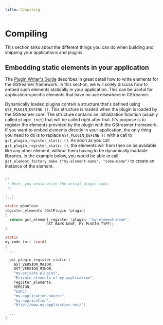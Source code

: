 ```yaml
---
title: Compiling
...
```


# Compiling

This section talks about the different things you can do when building
and shipping your applications and plugins.

## Embedding static elements in your application

The [Plugin Writer's Guide](plugin-development/index.md)
describes in great detail how to write elements for the GStreamer
framework. In this section, we will solely discuss how to embed such
elements statically in your application. This can be useful for
application-specific elements that have no use elsewhere in GStreamer.

Dynamically loaded plugins contain a structure that's defined using
`GST_PLUGIN_DEFINE ()`. This structure is loaded when the plugin is
loaded by the GStreamer core. The structure contains an initialization
function (usually called `plugin_init`) that will be called right after
that. It's purpose is to register the elements provided by the plugin
with the GStreamer framework. If you want to embed elements directly in
your application, the only thing you need to do is to replace
`GST_PLUGIN_DEFINE ()` with a call to `gst_plugin_register_static ()`.
As soon as you call `gst_plugin_register_static ()`, the elements will
from then on be available like any other element, without them having to
be dynamically loadable libraries. In the example below, you would be
able to call `gst_element_factory_make
("my-element-name", "some-name")` to create an instance of the element.

``` c

/*
 * Here, you would write the actual plugin code.
 */

[..]

static gboolean
register_elements (GstPlugin *plugin)
{
  return gst_element_register (plugin, "my-element-name",
                   GST_RANK_NONE, MY_PLUGIN_TYPE);
}

static
my_code_init (void)
{
  ...

  gst_plugin_register_static (
    GST_VERSION_MAJOR,
    GST_VERSION_MINOR,
    "my-private-plugins",
    "Private elements of my application",
    register_elements,
    VERSION,
    "LGPL",
    "my-application-source",
    "my-application",
    "http://www.my-application.net/")

  ...
}


```
